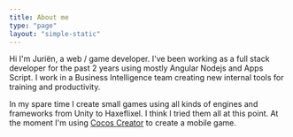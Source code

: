 ```yaml
---
title: About me
type: "page"
layout: "simple-static"
---
```


Hi I'm Juriën, a web / game developer. I've been working as a full stack developer for the past 2 years using mostly
Angular Nodejs and Apps Script. I work in a Business Intelligence team creating new internal tools for training and productivity.

In my spare time I create small games using all kinds of engines and frameworks from Unity to Haxeflixel. I think I
tried them all at this point. At the moment I'm using [Cocos Creator](https://www.cocos.com/en/) to create a mobile
game.
